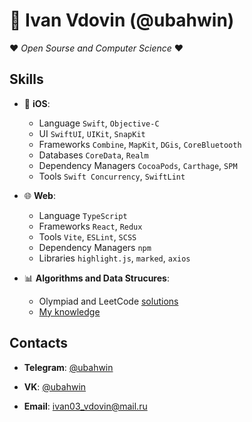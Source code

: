 # 🚀 Ivan Ⅴdovin (@ubahwin)

❤ *Open Sourse and Computer Science* ❤

## Skills

- 📱 **iOS**:
  - Language `Swift`, `Objective-C`
  - UI `SwiftUI`, `UIKit`, `SnapKit`
  - Frameworks `Combine`, `MapKit`, `DGis`, `CoreBluetooth`
  - Databases `CoreData`, `Realm`
  - Dependency Managers `CocoaPods`, `Carthage`, `SPM`
  - Tools `Swift Concurrency`, `SwiftLint`

- 🌐 **Web**:
  - Language `TypeScript`
  - Frameworks `React`, `Redux`
  - Tools `Vite`, `ESLint`, `SCSS`
  - Dependency Managers `npm`
  - Libraries `highlight.js`, `marked`, `axios`
 
- 📊 **Algorithms and Data Strucures**:
  - Olympiad and LeetCode [solutions](https://github.com/ubahwin/leetcode)
  - [My knowledge](https://github.com/ubahwin/learning-algoritms-swift)

## Contacts

- **Telegram**: [@ubahwin](https://t.me/ubahwin)

- **VK**: [@ubahwin](https://vk.com/ubahwin)

- **Email**: [ivan03_vdovin@mail.ru](mailto:ivan03_vdovin@mail.ru)
